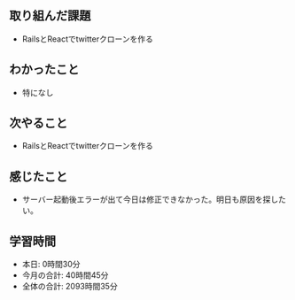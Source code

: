 ## 取り組んだ課題
- RailsとReactでtwitterクローンを作る
## わかったこと
- 特になし
## 次やること
- RailsとReactでtwitterクローンを作る
## 感じたこと
- サーバー起動後エラーが出て今日は修正できなかった。明日も原因を探したい。
## 学習時間
- 本日: 0時間30分
- 今月の合計: 40時間45分
- 全体の合計: 2093時間35分
